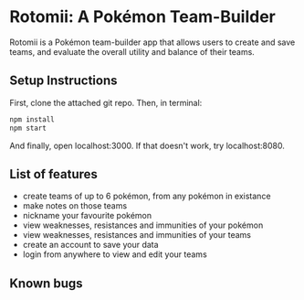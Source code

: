 # Rotomii: A Pokémon Team-Builder
Rotomii is a Pokémon team-builder app that allows users to create and save teams, and evaluate the overall utility and balance of their teams.

## Setup Instructions
First, clone the attached git repo.
Then, in terminal:
```bash
npm install
npm start
```
And finally, open localhost:3000. If that doesn't work, try localhost:8080.

## List of features
- create teams of up to 6 pokémon, from any pokémon in existance
- make notes on those teams
- nickname your favourite pokémon
- view weaknesses, resistances and immunities of your pokémon
- view weaknesses, resistances and immunities of your teams
- create an account to save your data
- login from anywhere to view and edit your teams

## Known bugs
